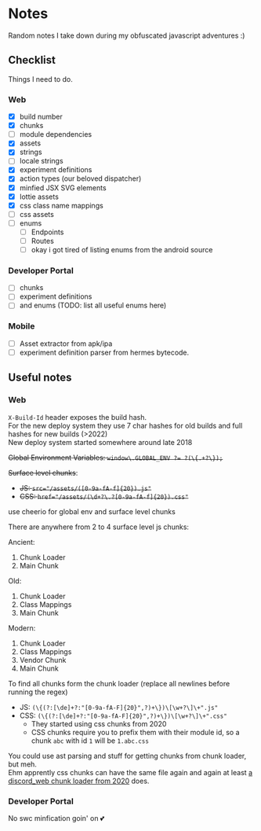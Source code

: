 # Notes

Random notes I take down during my obfuscated javascript adventures :)

## Checklist

Things I need to do.

### Web

- [x] build number
- [x] chunks
- [ ] module dependencies
- [x] assets
- [x] strings
- [ ] locale strings
- [x] experiment definitions
- [x] action types (our beloved dispatcher)
- [x] minfied JSX SVG elements
- [x] lottie assets
- [x] css class name mappings
- [ ] css assets
- [ ] enums
  - [ ] Endpoints
  - [ ] Routes
  - [ ] okay i got tired of listing enums from the android source

### Developer Portal

- [ ] chunks
- [ ] experiment definitions
- [ ] and enums (TODO: list all useful enums here)

### Mobile

- [ ] Asset extractor from apk/ipa
- [ ] experiment definition parser from hermes bytecode.

## Useful notes

### Web

`X-Build-Id` header exposes the build hash.\
For the new deploy system they use 7 char hashes for old builds and full hashes
for new builds (>2022)\
New deploy system started somewhere around late 2018

~~Global Environment Variables: `window\.GLOBAL_ENV ?= ?(\{.+?\});`~~

~~Surface level chunks~~:
- ~~JS: `src="/assets/([0-9a-fA-f]{20}).js"`~~
- ~~CSS: `href="/assets/(\d+?\.?[0-9a-fA-f]{20}).css"`~~

use cheerio for global env and surface level chunks

There are anywhere from 2 to 4 surface level js chunks:

Ancient:

1. Chunk Loader
2. Main Chunk

Old:

1. Chunk Loader
2. Class Mappings
3. Main Chunk

Modern:

1. Chunk Loader
2. Class Mappings
3. Vendor Chunk
4. Main Chunk

To find all chunks form the chunk loader (replace all newlines before running the regex)
- JS: `(\{(?:[\de]+?:"[0-9a-fA-F]{20}",?)+\})\[\w+?\]\+".js"`
- CSS: `(\{(?:[\de]+?:"[0-9a-fA-F]{20}",?)+\})\[\w+?\]\+".css"`
  - They started using css chunks from 2020
  - CSS chunks require you to prefix them with their module id, so a chunk `abc` with id `1` will be `1.abc.css`

You could use ast parsing and stuff for getting chunks from chunk loader, but meh.\
Ehm apprently css chunks can have the same file again and again at least
[a discord_web chunk loader from 2020](./files/discord_web/chunkLoaders/2020.js.txt) does.

### Developer Portal

No swc minfication goin' on 💕
